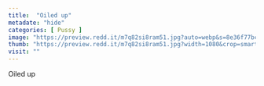 ```yaml
---
title:  "Oiled up"
metadate: "hide"
categories: [ Pussy ]
image: "https://preview.redd.it/m7q82si8ram51.jpg?auto=webp&s=8e36f77bc4a92024f0aebe244ea028fde33207b9"
thumb: "https://preview.redd.it/m7q82si8ram51.jpg?width=1080&crop=smart&auto=webp&s=81ba5bb9b3e27fb289c51f656585648865bc415b"
visit: ""
---
```

Oiled up
